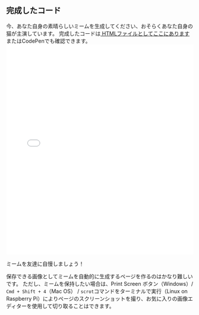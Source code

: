 ## 完成したコード

今、あなた自身の素晴らしいミームを生成してください、おそらくあなた自身の猫が主演しています。 完成したコードは[ HTMLファイルとしてここにあります](resources/index.html)またはCodePenでも確認できます。 <iframe height='567' scrolling='no' title='猫ミームジェネレータ' src='//codepen.io/rpflaura/embed/NbbveK/?height=567&theme-id=0&default-tab=js,result&embed-version=2' frameborder='no' allowtransparency='true' allowfullscreen='true' style='width: 100%;'>See the Pen <a href='https://codepen.io/rpflaura/pen/NbbveK/'>Cat Meme Generator</a> by Laura Sach (<a href='https://codepen.io/rpflaura'>@rpflaura</a>) on <a href='https://codepen.io'>CodePen</a>.
</iframe>

ミームを友達に自慢しましょう！

保存できる画像としてミームを自動的に生成するページを作るのはかなり難しいです。 ただし、ミームを保持したい場合は、Print Screen ボタン（Windows）/ `Cmd + Shift + 4`（Mac OS） / ` scrot `コマンドをターミナルで実行（Linux on Raspberry Pi）によりページのスクリーンショットを撮り、お気に入りの画像エディターを使用して切り取ることはできます。
